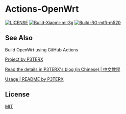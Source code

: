 # Actions-OpenWrt

[![LICENSE](https://img.shields.io/github/license/mashape/apistatus.svg?style=flat-square&label=LICENSE)](https://github.com/cndongle/auto_build_openwrt/blob/main/LICENSE)
[![Build-Xiaomi-mir3g](https://github.com/cndongle/auto_build_openwrt/workflows/Build-Xiaomi-mir3g/badge.svg?branch=main)](https://github.com/cndongle/auto_build_openwrt/actions?query=workflow%3ABuild-Xiaomi-mir3g) 
[![Build-RG-mtfi-m520](https://github.com/cndongle/auto_build_openwrt/workflows/Build-RG-mtfi-m520/badge.svg?branch=main)](https://github.com/cndongle/auto_build_openwrt/actions?query=workflow%3ABuild-RG-mtfi-m520)

## See Also
Build OpenWrt using GitHub Actions

[Project by P3TERX](https://github.com/P3TERX/Actions-OpenWrt)

[Read the details in P3TERX's blog (in Chinese) | 中文教程](https://p3terx.com/archives/build-openwrt-with-github-actions.html)

[Usage | README by P3TERX](https://github.com/cndongle/auto_build_openwrt/blob/main/0_usage/README.md)

## License
[MIT](https://github.com/cndongle/auto_build_openwrt/blob/main/LICENSE) 